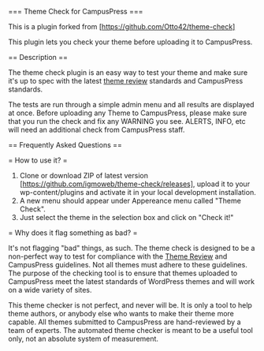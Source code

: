 === Theme Check for CampusPress ===

This is a plugin forked from [https://github.com/Otto42/theme-check]

This plugin lets you check your theme before uploading it to CampusPress.

== Description ==

The theme check plugin is an easy way to test your theme and make sure it's up to spec with the latest [theme review](http://codex.wordpress.org/Theme_Review) standards and CampusPress standards.

The tests are run through a simple admin menu and all results are displayed at once. Before uploading any Theme to CampusPress, please make sure that you run the check and fix any WARNING you see. ALERTS, INFO, etc will need an additional check from CampusPress staff.

== Frequently Asked Questions ==

= How to use it? =

1. Clone or download ZIP of latest version [https://github.com/igmoweb/theme-check/releases], upload it to your wp-content/plugins and activate it in your local development installation.
2. A new menu should appear under Appereance menu called "Theme Check".
3. Just select the theme in the selection box and click on "Check it!"

= Why does it flag something as bad? =

It's not flagging "bad" things, as such. The theme check is designed to be a non-perfect way to test for compliance with the [Theme Review](http://codex.wordpress.org/Theme_Review) and CampusPress guidelines. Not all themes must adhere to these guidelines. The purpose of the checking tool is to ensure that themes uploaded to CampusPress meet the latest standards of WordPress themes and will work on a wide variety of sites.

This theme checker is not perfect, and never will be. It is only a tool to help theme authors, or anybody else who wants to make their theme more capable. All themes submitted to CampusPress are hand-reviewed by a team of experts. The automated theme checker is meant to be a useful tool only, not an absolute system of measurement.

